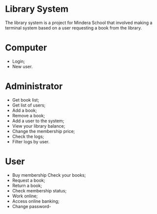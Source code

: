 # Library System

The library system is a project for Mindera School that involved making a terminal system based on a user requesting a book from the library.

# Computer
- Login;
- New user.

# Administrator
- Get book list;
- Get list of users;
- Add a book;
- Remove a book;
- Add a user to the system;
- View your library balance;
- Change the membership price;
- Check the logs;
- Filter logs by user.

# User
- Buy membership Check your books;
- Request a book;
- Return a book;
- Check membership status;
- Work online;
- Access online banking;
- Change password-
